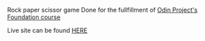 Rock paper scissor game
Done for the fullfillment of [Odin Project's Foundation course](https://www.theodinproject.com/lessons/foundations-rock-paper-scissors)

Live site can be found [HERE](https://syedshaon.github.io/rock-paper-scissor/)

